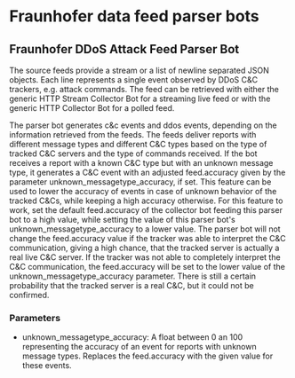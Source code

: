 # Fraunhofer data feed parser bots

## Fraunhofer DDoS Attack Feed Parser Bot

The source feeds provide a stream or a list of newline separated JSON objects.
Each line represents a single event observed by DDoS C&C trackers, e.g. attack
commands. The feed can be retrieved with either the generic HTTP Stream
Collector Bot for a streaming live feed or with the generic HTTP Collector Bot
for a polled feed.

The parser bot generates c&c events and ddos events, depending on the
information retrieved from the feeds. The feeds deliver reports with different
message types and different C&C types based on the type of tracked C&C servers
and the type of commands received. If the bot receives a report with a known
C&C type but with an unknown message type, it generates a C&C event with an
adjusted feed.accuracy given by the parameter unknown_messagetype_accuracy, if
set. This feature can be used to lower the accuracy of events in case of
unknown behavior of the tracked C&Cs, while keeping a high accuracy otherwise.
For this feature to work, set the default feed.accuracy of the collector bot
feeding this parser bot to a high value, while setting the value of this parser
bot's unknown_messagetype_accuracy to a lower value. The parser bot will not
change the feed.accuracy value if the tracker was able to interpret the C&C
communication, giving a high chance, that the tracked server is actually a real
live C&C server. If the tracker was not able to completely interpret the C&C
communication, the feed.accuracy will be set to the lower value of the 
unknown_messagetype_accuracy parameter. There is still a certain probability
that the tracked server is a real C&C, but it could not be confirmed.

### Parameters

 * unknown_messagetype_accuracy: A float between 0 an 100 representing the
 accuracy of an event for reports with unknown message types. Replaces the
 feed.accuracy with the given value for these events.


